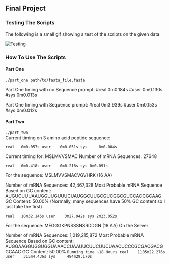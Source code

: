 ## Final Project

### Testing The Scripts

The following is a small gif showing a test of the scripts on the given data.

![Testing](Test.gif)    


### How To Use The Scripts
#### Part One
`./part_one path/to/fasta_file.fasta`

Part One timing with no Sequence prompt:
#real	0m0.184s
#user	0m0.130s
#sys	0m0.013s

Part One timing with Sequence prompt:
#real	0m3.939s
#user	0m0.153s
#sys	0m0.012s



#### Part Two
`./part_two`   
Current timing on 3 amino acid peptide sequence:

`real	0m0.057s
user	0m0.051s
sys		0m0.004s
`

Current timing for: MSLMVVSMAC
Number of mRNA Sequences: 27648

`real	0m0.418s
user	0m0.218s
sys	0m0.091s
`

For the sequence: MSLMVVSMACVGVHRK (16 AA)

Number of mRNA Sequences: 42,467,328
Most Probable mRNA Sequence Based on GC content: 
AUGUCUUUAAUGGUUGUUUCUAUGGCUUGCGUCGGCGUCCACCGCAAG
GC Content: 50.00% (Normally, many sequences have 50% GC content so I just take the first)

`real	10m32.145s
user	3m27.942s
sys	2m23.052s
`


For the sequence: MEGGGKPNSSSNSRDDGN (18 AA) On the Server

Number of mRNA Sequences: 1,019,215,872
Most Probable mRNA Sequence Based on GC content:
AUGGAAGGUGGUGGUAAACCUAAUUCUUCUUCUAACUCCCGCGACGACGGCAAC
GC Content: 50.00%
`Running time ~18 Hours
real    1105m22.276s
user    315m4.436s
sys     484m29.170s
`
